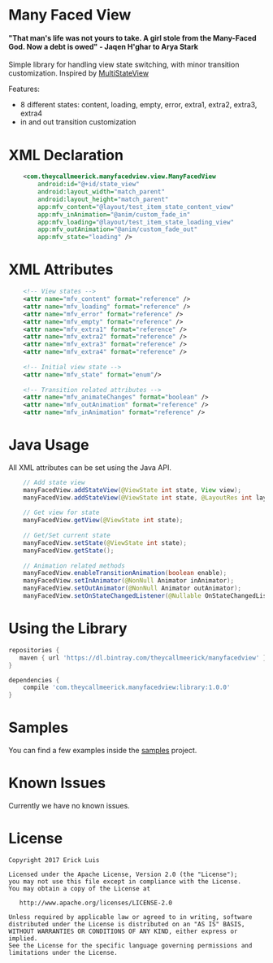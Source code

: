 # Many Faced View

#### __"That man's life was not yours to take. A girl stole from the Many-Faced God. Now a debt is owed" - Jaqen H'ghar to Arya Stark__

Simple library for handling view state switching, with minor transition customization.
Inspired by [MultiStateView](https://github.com/Kennyc1012/MultiStateView)

Features:
- 8 different states: content, loading, empty, error, extra1, extra2, extra3, extra4
- in and out transition customization

# XML Declaration

```xml
    <com.theycallmeerick.manyfacedview.view.ManyFacedView
        android:id="@+id/state_view"
        android:layout_width="match_parent"
        android:layout_height="match_parent"
        app:mfv_content="@layout/test_item_state_content_view"
        app:mfv_inAnimation="@anim/custom_fade_in"
        app:mfv_loading="@layout/test_item_state_loading_view"
        app:mfv_outAnimation="@anim/custom_fade_out"
        app:mfv_state="loading" />
```

# XML Attributes

```xml
    <!-- View states -->
    <attr name="mfv_content" format="reference" />
    <attr name="mfv_loading" format="reference" />
    <attr name="mfv_error" format="reference" />
    <attr name="mfv_empty" format="reference" />
    <attr name="mfv_extra1" format="reference" />
    <attr name="mfv_extra2" format="reference" />
    <attr name="mfv_extra3" format="reference" />
    <attr name="mfv_extra4" format="reference" />
    
    <!-- Initial view state -->
    <attr name="mfv_state" format="enum"/>
    
    <!-- Transition related attributes -->
    <attr name="mfv_animateChanges" format="boolean" />
    <attr name="mfv_outAnimation" format="reference" />
    <attr name="mfv_inAnimation" format="reference" />
```

# Java Usage

All XML attributes can be set using the Java API.
```java
    // Add state view
    manyFacedView.addStateView(@ViewState int state, View view);
    manyFacedView.addStateView(@ViewState int state, @LayoutRes int layoutId);
    
    // Get view for state
    manyFacedView.getView(@ViewState int state);
    
    // Get/Set current state
    manyFacedView.setState(@ViewState int state);
    manyFacedView.getState();
    
    // Animation related methods
    manyFacedView.enableTransitionAnimation(boolean enable);
    manyFacedView.setInAnimator(@NonNull Animator inAnimator);
    manyFacedView.setOutAnimator(@NonNull Animator outAnimator);
    manyFacedView.setOnStateChangedListener(@Nullable OnStateChangedListener listener);
```

# Using the Library

```groovy
repositories {
   maven { url 'https://dl.bintray.com/theycallmeerick/manyfacedview' }
}
```

```groovy
dependencies {
    compile 'com.theycallmeerick.manyfacedview:library:1.0.0'
}
```

# Samples

You can find a few examples inside the [samples](https://github.com/elms1990/many-faced-view/tree/master/sample) project.

# Known Issues

Currently we have no known issues.

# License

    Copyright 2017 Erick Luis

    Licensed under the Apache License, Version 2.0 (the "License");
    you may not use this file except in compliance with the License.
    You may obtain a copy of the License at

       http://www.apache.org/licenses/LICENSE-2.0

    Unless required by applicable law or agreed to in writing, software
    distributed under the License is distributed on an "AS IS" BASIS,
    WITHOUT WARRANTIES OR CONDITIONS OF ANY KIND, either express or implied.
    See the License for the specific language governing permissions and
    limitations under the License.
